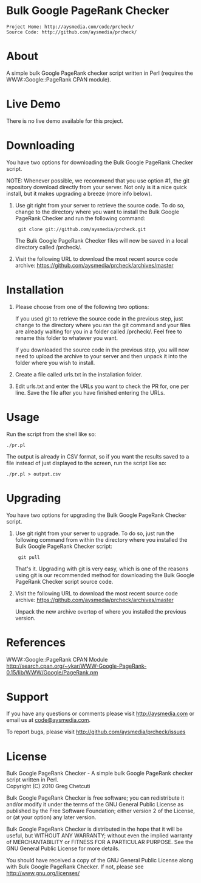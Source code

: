 # Bulk Google PageRank Checker
    Project Home: http://aysmedia.com/code/prcheck/  
    Source Code: http://github.com/aysmedia/prcheck/  


# About
A simple bulk Google PageRank checker script written in Perl (requires the WWW::Google::PageRank CPAN module).  


# Live Demo
There is no live demo available for this project.  


# Downloading
You have two options for downloading the Bulk Google PageRank Checker script.  

NOTE: Whenever possible, we recommend that you use option #1, the git repository download directly from your server. Not only is it a nice quick install, but it makes upgrading a breeze (more info below).  

1. Use git right from your server to retrieve the source code. To do so, change to the directory where you want to install the Bulk Google PageRank Checker and run the following command:  

        git clone git://github.com/aysmedia/prcheck.git  

    The Bulk Google PageRank Checker files will now be saved in a local directory called /prcheck/.  

2. Visit the following URL to download the most recent source code archive: https://github.com/aysmedia/prcheck/archives/master  


# Installation
1. Please choose from one of the following two options:  

    If you used git to retrieve the source code in the previous step, just change to the directory where you ran the git command and your files are already waiting for you in a folder called /prcheck/. Feel free to rename this folder to whatever you want.  

    If you downloaded the source code in the previous step, you will now need to upload the archive to your server and then unpack it into the folder where you wish to install.  

3. Create a file called urls.txt in the installation folder.  

4. Edit urls.txt and enter the URLs you want to check the PR for, one per line. Save the file after you have finished entering the URLs.  


# Usage
Run the script from the shell like so:  

    ./pr.pl  

The output is already in CSV format, so if you want the results saved to a file instead of just displayed to the screen, run the script like so:  

    ./pr.pl > output.csv  


# Upgrading
You have two options for upgrading the Bulk Google PageRank Checker script.  

1. Use git right from your server to upgrade. To do so, just run the following command from within the directory where you installed the Bulk Google PageRank Checker script:  

        git pull  
    
    That's it. Upgrading with git is very easy, which is one of the reasons using git is our recommended method for downloading the Bulk Google PageRank Checker script source code.  

2. Visit the following URL to download the most recent source code archive: https://github.com/aysmedia/prcheck/archives/master  

   Unpack the new archive overtop of where you installed the previous version.  


# References
WWW::Google::PageRank CPAN Module  
http://search.cpan.org/~ykar/WWW-Google-PageRank-0.15/lib/WWW/Google/PageRank.pm  


# Support
If you have any questions or comments please visit http://aysmedia.com or email us at code@aysmedia.com.  

To report bugs, please visit http://github.com/aysmedia/prcheck/issues  


# License
Bulk Google PageRank Checker - A simple bulk Google PageRank checker script written in Perl.  
Copyright (C) 2010 Greg Chetcuti  

Bulk Google PageRank Checker is free software; you can redistribute it and/or modify it under the terms of the GNU General Public License as published by the Free Software Foundation; either version 2 of the License, or (at your option) any later version.  

Bulk Google PageRank Checker is distributed in the hope that it will be useful, but WITHOUT ANY WARRANTY; without even the implied warranty of MERCHANTABILITY or FITNESS FOR A PARTICULAR PURPOSE. See the GNU General Public License for more details.  

You should have received a copy of the GNU General Public License along with Bulk Google PageRank Checker. If not, please see http://www.gnu.org/licenses/  
